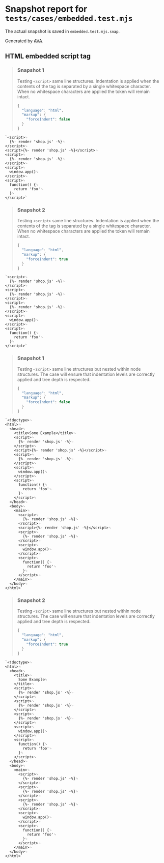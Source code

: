 # Snapshot report for `tests/cases/embedded.test.mjs`

The actual snapshot is saved in `embedded.test.mjs.snap`.

Generated by [AVA](https://avajs.dev).

## HTML embedded script tag

> ### Snapshot 1
> Testing `<script>` same line structures. Indentation is applied when the contents of the tag is separated by a single whitespace character. When no whitespace characters are applied the token will remain intact.
> ```js
> {
>   "language": "html",
>   "markup": {
>     "forceIndent": false
>   }
> }
> ```

    `<script>␊
      {%- render 'shop.js' -%}␊
    </script>␊
    <script>{%- render 'shop.js' -%}</script>␊
    <script>␊
      {%- render 'shop.js' -%}␊
    </script>␊
    <script>␊
      window.app()␊
    </script>␊
    <script>␊
      function() {␊
        return 'foo'␊
      }␊
    </script>`

> ### Snapshot 2
> Testing `<script>` same line structures. Indentation is applied when the contents of the tag is separated by a single whitespace character. When no whitespace characters are applied the token will remain intact.
> ```js
> {
>   "language": "html",
>   "markup": {
>     "forceIndent": true
>   }
> }
> ```

    `<script>␊
      {%- render 'shop.js' -%}␊
    </script>␊
    <script>␊
      {%- render 'shop.js' -%}␊
    </script>␊
    <script>␊
      {%- render 'shop.js' -%}␊
    </script>␊
    <script>␊
      window.app()␊
    </script>␊
    <script>␊
      function() {␊
        return 'foo'␊
      }␊
    </script>`

> ### Snapshot 1
> Testing `<script>` same line structures but nested within node structures. The case will ensure that indentation levels are correctly applied and tree depth is respected.
> ```js
> {
>   "language": "html",
>   "markup": {
>     "forceIndent": false
>   }
> }
> ```

    `<!doctype>␊
    <html>␊
      <head>␊
        <title>Some Example</title>␊
        <script>␊
          {%- render 'shop.js' -%}␊
        </script>␊
        <script>{%- render 'shop.js' -%}</script>␊
        <script>␊
          {%- render 'shop.js' -%}␊
        </script>␊
        <script>␊
          window.app()␊
        </script>␊
        <script>␊
          function() {␊
            return 'foo'␊
          }␊
        </script>␊
      </head>␊
      <body>␊
        <main>␊
          <script>␊
            {%- render 'shop.js' -%}␊
          </script>␊
          <script>{%- render 'shop.js' -%}</script>␊
          <script>␊
            {%- render 'shop.js' -%}␊
          </script>␊
          <script>␊
            window.app()␊
          </script>␊
          <script>␊
            function() {␊
              return 'foo'␊
            }␊
          </script>␊
        </main>␊
      </body>␊
    </html>`

> ### Snapshot 2
> Testing `<script>` same line structures but nested within node structures. The case will ensure that indentation levels are correctly applied and tree depth is respected.
> ```js
> {
>   "language": "html",
>   "markup": {
>     "forceIndent": true
>   }
> }
> ```

    `<!doctype>␊
    <html>␊
      <head>␊
        <title>␊
          Some Example␊
        </title>␊
        <script>␊
          {%- render 'shop.js' -%}␊
        </script>␊
        <script>␊
          {%- render 'shop.js' -%}␊
        </script>␊
        <script>␊
          {%- render 'shop.js' -%}␊
        </script>␊
        <script>␊
          window.app()␊
        </script>␊
        <script>␊
          function() {␊
            return 'foo'␊
          }␊
        </script>␊
      </head>␊
      <body>␊
        <main>␊
          <script>␊
            {%- render 'shop.js' -%}␊
          </script>␊
          <script>␊
            {%- render 'shop.js' -%}␊
          </script>␊
          <script>␊
            {%- render 'shop.js' -%}␊
          </script>␊
          <script>␊
            window.app()␊
          </script>␊
          <script>␊
            function() {␊
              return 'foo'␊
            }␊
          </script>␊
        </main>␊
      </body>␊
    </html>`

